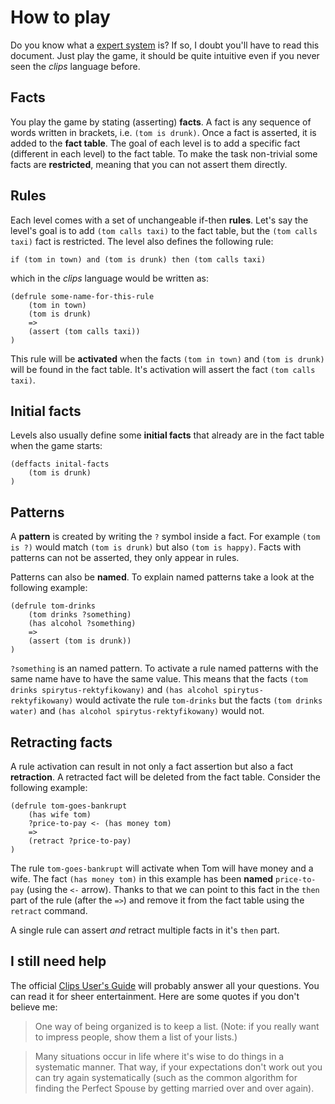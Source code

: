 # How to play
Do you know what a [expert system](https://en.wikipedia.org/wiki/Expert_system) is? If so, I doubt you'll have to read this document. Just play the game, it should be quite intuitive even if you never seen the _clips_ language before.

## Facts
You play the game by stating (asserting) **facts**. A fact is any sequence of words written in brackets, i.e. `(tom is drunk)`. Once a fact is asserted, it is added to the **fact table**. The goal of each level is to add a specific fact (different in each level) to the fact table. To make the task non-trivial some facts are **restricted**, meaning that you can not assert them directly.

## Rules
Each level comes with a set of unchangeable if-then **rules**. Let's say the level's goal is to add `(tom calls taxi)` to the fact table, but the `(tom calls taxi)` fact is restricted. The level also defines the following rule:

```
if (tom in town) and (tom is drunk) then (tom calls taxi)
```

which in the _clips_ language would be written as:

```clips
(defrule some-name-for-this-rule
	(tom in town)
	(tom is drunk)
	=>
	(assert (tom calls taxi))
)
```

This rule will be **activated** when the facts `(tom in town)` and `(tom is drunk)` will be found in the fact table. It's activation will assert the fact `(tom calls taxi)`.

## Initial facts
Levels also usually define some **initial facts** that already are in the fact table when the game starts:

```clips
(deffacts inital-facts
	(tom is drunk)
)
```

## Patterns
A **pattern** is created by writing the `?` symbol inside a fact. For example `(tom is ?)` would match `(tom is drunk)` but also `(tom is happy)`. Facts with patterns can not be asserted, they only appear in rules.

Patterns can also be **named**. To explain named patterns take a look at the following example:

```clips
(defrule tom-drinks
	(tom drinks ?something)
	(has alcohol ?something)
	=>
	(assert (tom is drunk))
)
```

`?something` is an named pattern. To activate a rule named patterns with the same name have to have the same value. This means that the facts `(tom drinks spirytus-rektyfikowany)` and `(has alcohol spirytus-rektyfikowany)` would activate the rule `tom-drinks` but the facts `(tom drinks water)` and `(has alcohol spirytus-rektyfikowany)` would not.

## Retracting facts
A rule activation can result in not only a fact assertion but also a fact **retraction**. A retracted fact will be deleted from the fact table. Consider the following example:

```clips
(defrule tom-goes-bankrupt
	(has wife tom)
	?price-to-pay <- (has money tom)
	=>
	(retract ?price-to-pay)
)
```
The rule `tom-goes-bankrupt` will activate when Tom will have money and a wife. The fact 
`(has money tom)` in this example has been **named** `price-to-pay` (using the `<-` arrow). Thanks to that we can point to this fact in the `then` part of the rule (after the `=>`) and remove it from the fact table using the `retract` command.

A single rule can assert _and_ retract multiple facts in it's `then` part.

## I still need help
The official [Clips User's Guide](https://www.clipsrules.net/documentation/v642/ug642.pdf) will probably answer all your questions. You can read it for sheer entertainment. Here are some quotes if you don't believe me:

> One way of being organized is to keep a list. (Note: if you really want to impress people, show them a list of your lists.)

> Many situations occur in life where it's wise to do things in a systematic manner. That way, if your expectations don't work out you can try again systematically (such as the common algorithm for finding the Perfect Spouse by getting married over and over again).
